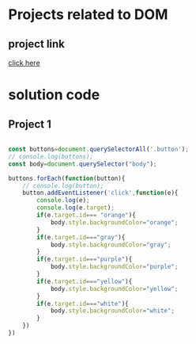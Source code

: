# Projects related to DOM
## project link
[click here](https://github.com/hiteshchoudhary/)
# solution code
## Project 1

```javascript

const buttons=document.querySelectorAll('.button');
// console.log(buttons);
const body=document.querySelector("body");

buttons.forEach(function(button){
    // console.log(button);
    button.addEventListener('click',function(e){
        console.log(e);
        console.log(e.target);
        if(e.target.id=== "orange"){
            body.style.backgroundColor="orange";
        }
        if(e.target.id==="gray"){
            body.style.backgroundColor="gray";
        }
        if(e.target.id==="purple"){
            body.style.backgroundColor="purple";
        }
        if(e.target.id==="yellow"){
            body.style.backgroundColor="yellow";
        }
        if(e.target.id==="white"){
            body.style.backgroundColor="white";
        }
    })
})
```

